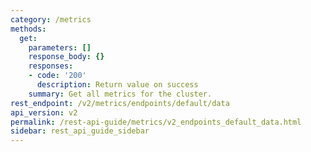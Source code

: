 ```yaml
---
category: /metrics
methods:
  get:
    parameters: []
    response_body: {}
    responses:
    - code: '200'
      description: Return value on success
    summary: Get all metrics for the cluster.
rest_endpoint: /v2/metrics/endpoints/default/data
api_version: v2
permalink: /rest-api-guide/metrics/v2_endpoints_default_data.html
sidebar: rest_api_guide_sidebar
---
```

